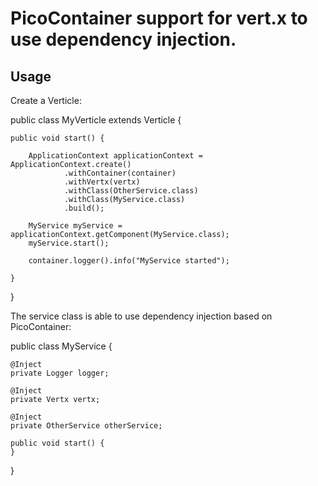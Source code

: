 # PicoContainer support for vert.x to use dependency injection.

## Usage

Create a Verticle:

public class MyVerticle extends Verticle {

    public void start() {

        ApplicationContext applicationContext = ApplicationContext.create()
                .withContainer(container)
                .withVertx(vertx)
                .withClass(OtherService.class)
                .withClass(MyService.class)
                .build();

        MyService myService = applicationContext.getComponent(MyService.class);
        myService.start();

        container.logger().info("MyService started");

    }
}

The service class is able to use dependency injection based on PicoContainer:

public class MyService {

    @Inject
    private Logger logger;

    @Inject
    private Vertx vertx;

    @Inject
    private OtherService otherService;

    public void start() {
    }
}